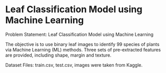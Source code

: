 # Leaf Classification Model using Machine Learning

Problem Statement: Leaf Classification Model using Machine Learning

 The objective is to use binary leaf images to identify 99 species of plants via Machine Learning (ML) methods. Three sets of pre-extracted features are provided, including shape, margin and texture.

Dataset Files: 
train.csv,
test.csv,
images were taken from Kaggle.



